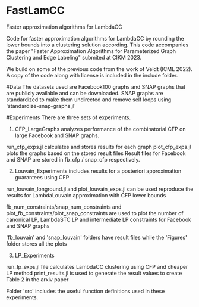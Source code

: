 # FastLamCC
Faster approximation algorithms for LambdaCC

Code for faster approximation algorithms for LambdaCC by rounding the lower bounds into a clustering solution according. This code accompanies the paper "Faster Approximation Algorithms for Parameterized Graph Clustering and Edge Labeling" submited at CIKM 2023.

We build on some of the previous code from the work of Veldt (ICML 2022). A copy of the code along with license is included in the include folder.

#Data
The datasets used are Facebook100 graphs and SNAP graphs that are publicly available and can be downloaded. SNAP graphs are standardized to make them undirected and remove self loops using 'standardize-snap-graphs.jl' 

#Experiments
There are three sets of experiments. 
1. CFP_LargeGraphs analyzes performance of the combinatorial CFP on large Facebook and SNAP graphs.

run_cfp_exps.jl calculates and stores results for each graph
plot_cfp_exps.jl plots the graphs based on the stored result files
Result files for Facebook and SNAP are stored in fb_cfp / snap_cfp respectively.

2. Louvain_Experiments includes results for a posteriori approximation guarantees using CFP

run_louvain_longround.jl and plot_louvain_exps.jl can be used reproduce the results for LambdaLouvain approximation with CFP lower bounds

fb_num_constraints/snap_num_constraints and plot_fb_constraints/plot_snap_constraints are used to plot the number of canonical LP, LambdaSTC LP and intermediate LP constraints for Facebook and SNAP graphs

'fb_louvain' and 'snap_louvain' folders have result files while the 'Figures' folder stores all the plots

3. LP_Experiments

run_lp_exps.jl file calculates LambdaCC clustering using CFP and cheaper LP method 
print_results.jl is used to generate the result values to create Table 2 in the arxiv paper

Folder 'src' includes the useful function definitions used in these experiments.
